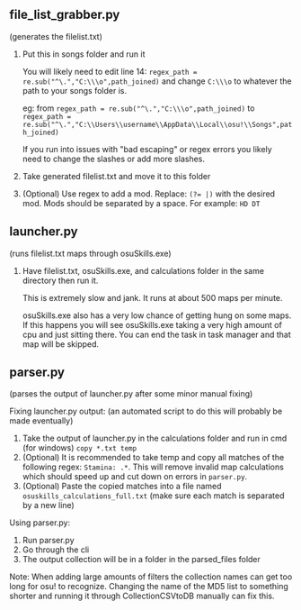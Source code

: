 ## file_list_grabber.py 
(generates the filelist.txt)
1. Put this in songs folder and run it

    You will likely need to edit line 14: `regex_path = re.sub("^\.","C:\\\o",path_joined)` and change `C:\\\o` to whatever the path to your songs folder is.

    eg: from `regex_path = re.sub("^\.","C:\\\o",path_joined)` to `regex_path = re.sub("^\.","C:\\Users\\username\\AppData\\Local\\osu!\\Songs",path_joined)`

    If you run into issues with "bad escaping" or regex errors you likely need to change the slashes or add more slashes.

2. Take generated filelist.txt and move it to this folder
3. (Optional) Use regex to add a mod. Replace: `(?= |)` with the desired mod. Mods should be separated by a space. For example: `HD DT`

## launcher.py 
(runs filelist.txt maps through osuSkills.exe)
1. Have filelist.txt, osuSkills.exe, and calculations folder in the same directory then run it.

    This is extremely slow and jank. It runs at about 500 maps per minute. 

    osuSkills.exe also has a very low chance of getting hung on some maps. If this happens you will see osuSkills.exe taking a very high amount of cpu and just sitting there. You can end the task in task manager and that map will be skipped.

## parser.py 
(parses the output of launcher.py after some minor manual fixing)

Fixing launcher.py output: (an automated script to do this will probably be made eventually)
1. Take the output of launcher.py in the calculations folder and run in cmd (for windows) `copy *.txt temp`
2. (Optional) It is recommended to take temp and copy all matches of the following regex: `Stamina: .*`. This will remove invalid map calculations which should speed up and cut down on errors in `parser.py`.
3. (Optional) Paste the copied matches into a file named `osuskills_calculations_full.txt` (make sure each match is separated by a new line)

Using parser.py:
1. Run parser.py
2. Go through the cli
3. The output collection will be in a folder in the parsed_files folder

Note: When adding large amounts of filters the collection names can get too long for osu! to recognize. Changing the name of the MD5 list to something shorter and running it through CollectionCSVtoDB manually can fix this.
